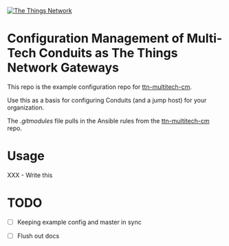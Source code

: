 [appurl]: http://www.thethingsnetwork.org/
[![The Things Network](https://ttnstaticfile.blob.core.windows.net/static/ttn/media/logo/TheThingsRond.png)][appurl]

# Configuration Management of Multi-Tech Conduits as The Things Network Gateways

This repo is the example configuration repo for
[ttn-multitech-cm](https://github.com/IthacaThings/ttn-multitech-cm).

Use this as a basis for configuring Conduits (and a jump host) for
your organization.

The *.gitmodules* file pulls in the Ansible rules from the
[ttn-multitech-cm](https://github.com/IthacaThings/ttn-multitech-cm)
repo.

# Usage

XXX - Write this

# TODO
+ [ ] Keeping example config and master in sync
+ [ ] Flush out docs


